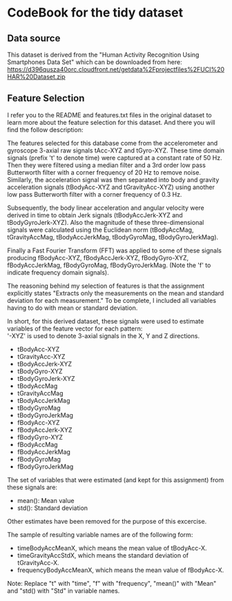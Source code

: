 CodeBook for the tidy dataset
=============================

Data source
-----------
This dataset is derived from the "Human Activity Recognition Using Smartphones Data Set" which can be downloaded from here: https://d396qusza40orc.cloudfront.net/getdata%2Fprojectfiles%2FUCI%20HAR%20Dataset.zip 

Feature Selection 
-----------------
I refer you to the README and features.txt files in the original dataset to learn more about the feature selection for this dataset. And there you will find the follow description:

The features selected for this database come from the accelerometer and gyroscope 3-axial raw signals tAcc-XYZ and tGyro-XYZ. These time domain signals (prefix 't' to denote time) were captured at a constant rate of 50 Hz. Then they were filtered using a median filter and a 3rd order low pass Butterworth filter with a corner frequency of 20 Hz to remove noise. Similarly, the acceleration signal was then separated into body and gravity acceleration signals (tBodyAcc-XYZ and tGravityAcc-XYZ) using another low pass Butterworth filter with a corner frequency of 0.3 Hz. 

Subsequently, the body linear acceleration and angular velocity were derived in time to obtain Jerk signals (tBodyAccJerk-XYZ and tBodyGyroJerk-XYZ). Also the magnitude of these three-dimensional signals were calculated using the Euclidean norm (tBodyAccMag, tGravityAccMag, tBodyAccJerkMag, tBodyGyroMag, tBodyGyroJerkMag). 

Finally a Fast Fourier Transform (FFT) was applied to some of these signals producing fBodyAcc-XYZ, fBodyAccJerk-XYZ, fBodyGyro-XYZ, fBodyAccJerkMag, fBodyGyroMag, fBodyGyroJerkMag. (Note the 'f' to indicate frequency domain signals). 

The reasoning behind my selection of features is that the assignment explicitly states "Extracts only the measurements on the mean and standard deviation for each measurement."
To be complete, I included all variables having to do with mean or standard deviation.

In short, for this derived dataset, these signals were used to estimate variables of the feature vector for each pattern:  
'-XYZ' is used to denote 3-axial signals in the X, Y and Z directions.

* tBodyAcc-XYZ
* tGravityAcc-XYZ
* tBodyAccJerk-XYZ
* tBodyGyro-XYZ
* tBodyGyroJerk-XYZ
* tBodyAccMag
* tGravityAccMag
* tBodyAccJerkMag
* tBodyGyroMag
* tBodyGyroJerkMag
* fBodyAcc-XYZ
* fBodyAccJerk-XYZ
* fBodyGyro-XYZ
* fBodyAccMag
* fBodyAccJerkMag
* fBodyGyroMag
* fBodyGyroJerkMag

The set of variables that were estimated (and kept for this assignment) from these signals are: 

* mean(): Mean value
* std(): Standard deviation

Other estimates have been removed for the purpose of this excercise.

The sample of resulting variable names are of the following form:
* timeBodyAccMeanX, which means the mean value of tBodyAcc-X.
* timeGravityAccStdX, which means the standard deviation of tGravityAcc-X.
* frequencyBodyAccMeanX, which means the mean value of fBodyAcc-X.

Note: Replace "t" with "time", "f" with "frequency", "mean()" with "Mean" and "std() with "Std" in variable names. 
